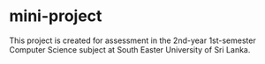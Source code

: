 # mini-project
This project is created for assessment in the 2nd-year 1st-semester Computer Science subject at South Easter University of Sri Lanka. 
